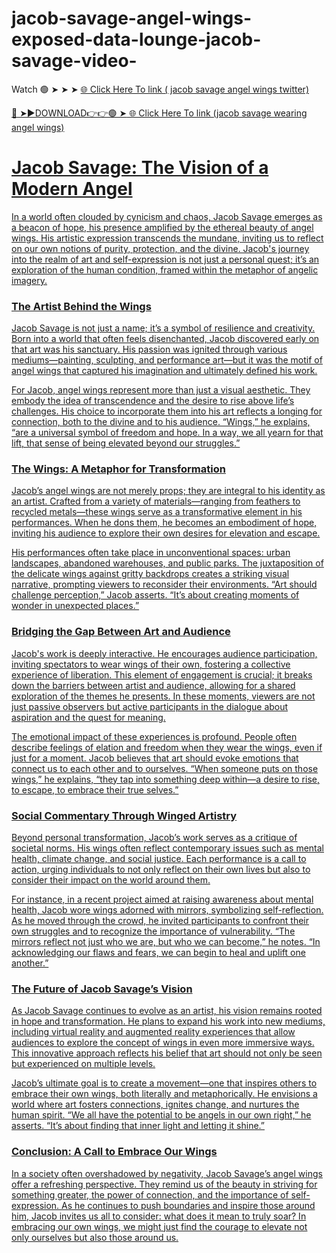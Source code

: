 # jacob-savage-angel-wings-exposed-data-lounge-jacob-savage-video-
Watch 🟢 ➤ ➤ ➤ <a href="https://gytrix.cfd/dfgkszc"> 🌐 Click Here To link ( jacob savage angel wings twitter) 

🔴 ➤►DOWNLOAD👉👉🟢 ➤<a href="https://gytrix.cfd/dfgkszc"> 🌐 Click Here To link (jacob savage wearing angel wings)

# Jacob Savage: The Vision of a Modern Angel

In a world often clouded by cynicism and chaos, Jacob Savage emerges as a beacon of hope, his presence amplified by the ethereal beauty of angel wings. His artistic expression transcends the mundane, inviting us to reflect on our own notions of purity, protection, and the divine. Jacob's journey into the realm of art and self-expression is not just a personal quest; it’s an exploration of the human condition, framed within the metaphor of angelic imagery.

### The Artist Behind the Wings

Jacob Savage is not just a name; it’s a symbol of resilience and creativity. Born into a world that often feels disenchanted, Jacob discovered early on that art was his sanctuary. His passion was ignited through various mediums—painting, sculpting, and performance art—but it was the motif of angel wings that captured his imagination and ultimately defined his work.

For Jacob, angel wings represent more than just a visual aesthetic. They embody the idea of transcendence and the desire to rise above life’s challenges. His choice to incorporate them into his art reflects a longing for connection, both to the divine and to his audience. “Wings,” he explains, “are a universal symbol of freedom and hope. In a way, we all yearn for that lift, that sense of being elevated beyond our struggles.”

### The Wings: A Metaphor for Transformation

Jacob’s angel wings are not merely props; they are integral to his identity as an artist. Crafted from a variety of materials—ranging from feathers to recycled metals—these wings serve as a transformative element in his performances. When he dons them, he becomes an embodiment of hope, inviting his audience to explore their own desires for elevation and escape.

His performances often take place in unconventional spaces: urban landscapes, abandoned warehouses, and public parks. The juxtaposition of the delicate wings against gritty backdrops creates a striking visual narrative, prompting viewers to reconsider their environments. “Art should challenge perception,” Jacob asserts. “It’s about creating moments of wonder in unexpected places.”

### Bridging the Gap Between Art and Audience

Jacob's work is deeply interactive. He encourages audience participation, inviting spectators to wear wings of their own, fostering a collective experience of liberation. This element of engagement is crucial; it breaks down the barriers between artist and audience, allowing for a shared exploration of the themes he presents. In these moments, viewers are not just passive observers but active participants in the dialogue about aspiration and the quest for meaning.

The emotional impact of these experiences is profound. People often describe feelings of elation and freedom when they wear the wings, even if just for a moment. Jacob believes that art should evoke emotions that connect us to each other and to ourselves. “When someone puts on those wings,” he explains, “they tap into something deep within—a desire to rise, to escape, to embrace their true selves.”

### Social Commentary Through Winged Artistry

Beyond personal transformation, Jacob’s work serves as a critique of societal norms. His wings often reflect contemporary issues such as mental health, climate change, and social justice. Each performance is a call to action, urging individuals to not only reflect on their own lives but also to consider their impact on the world around them.

For instance, in a recent project aimed at raising awareness about mental health, Jacob wore wings adorned with mirrors, symbolizing self-reflection. As he moved through the crowd, he invited participants to confront their own struggles and to recognize the importance of vulnerability. “The mirrors reflect not just who we are, but who we can become,” he notes. “In acknowledging our flaws and fears, we can begin to heal and uplift one another.”

### The Future of Jacob Savage’s Vision

As Jacob Savage continues to evolve as an artist, his vision remains rooted in hope and transformation. He plans to expand his work into new mediums, including virtual reality and augmented reality experiences that allow audiences to explore the concept of wings in even more immersive ways. This innovative approach reflects his belief that art should not only be seen but experienced on multiple levels.

Jacob’s ultimate goal is to create a movement—one that inspires others to embrace their own wings, both literally and metaphorically. He envisions a world where art fosters connections, ignites change, and nurtures the human spirit. “We all have the potential to be angels in our own right,” he asserts. “It’s about finding that inner light and letting it shine.”

### Conclusion: A Call to Embrace Our Wings

In a society often overshadowed by negativity, Jacob Savage’s angel wings offer a refreshing perspective. They remind us of the beauty in striving for something greater, the power of connection, and the importance of self-expression. As he continues to push boundaries and inspire those around him, Jacob invites us all to consider: what does it mean to truly soar? In embracing our own wings, we might just find the courage to elevate not only ourselves but also those around us.

